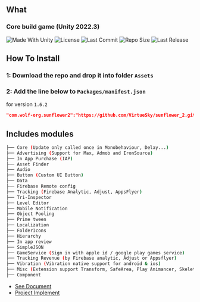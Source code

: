 ## What
  ### Core build game (Unity 2022.3)

<p align="left">
  <a>
    <img alt="Made With Unity" src="https://img.shields.io/badge/made%20with-Unity-57b9d3.svg?logo=Unity">
  </a>
  <a>
    <img alt="License" src="https://img.shields.io/github/license/VirtueSky/sunflower_2?logo=github">
  </a>
  <a>
    <img alt="Last Commit" src="https://img.shields.io/github/last-commit/VirtueSky/sunflower_2?logo=Mapbox&color=orange">
  </a>
  <a>
    <img alt="Repo Size" src="https://img.shields.io/github/repo-size/VirtueSky/sunflower_2?logo=VirtualBox">
  </a>
  <a>
    <img alt="Last Release" src="https://img.shields.io/github/v/release/VirtueSky/sunflower_2?include_prereleases&logo=Dropbox&color=yellow">
  </a>
</p>
  
## How To Install
### 1: Download the repo and drop it into folder `Assets`
### 2: Add the line below to `Packages/manifest.json`

for version `1.6.2`
```json
"com.wolf-org.sunflower2":"https://github.com/VirtueSky/sunflower_2.git#1.6.2",
```

## Includes modules

```bash
├── Core (Update only called once in Monobehaviour, Delay...)
├── Advertising (Support for Max, Admob and IronSource)
├── In App Purchase (IAP)
├── Asset Finder
├── Audio
├── Button (Custom UI Button)
├── Data
├── Firebase Remote config
├── Tracking (Firebase Analytic, Adjust, AppsFlyer)
├── Tri-Inspector
├── Level Editor
├── Mobile Notification
├── Object Pooling
├── Prime tween
├── Localization
├── FolderIcons
├── Hierarchy
├── In app review
├── SimpleJSON
├── GameService (Sign in with apple id / google play games service)
├── Tracking Revenue (by Firebase analytic, Adjust or Appsflyer)
├── Vibration (Vibration native support for android & ios)
├── Misc (Extension support Transform, SafeArea, Play Animancer, Skeleton,...)
├── Component
```

- [See Document](https://github.com/wolf-package/unity-common/wiki)
- [Project Implement](https://github.com/VirtueSky/TheBeginning_2)
